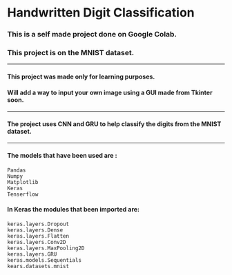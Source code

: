 # Handwritten Digit Classification

### This is a self made project done on Google Colab.
### This project is on the MNIST dataset.
___________________________________________________________________________________
#### This project was made only for learning purposes.
#### Will add a way to input your own image using a GUI made from Tkinter soon.
___________________________________________________________________________________
#### The project uses CNN and GRU to help classify the digits from the MNIST dataset.
___________________________________________________________________________________
#### The models that have been used are :
    Pandas
    Numpy
    Matplotlib
    Keras
    Tenserflow
    
#### In Keras the modules that been imported are:
    keras.layers.Dropout
    keras.layers.Dense
    keras.layers.Flatten
    keras.layers.Conv2D
    keras.layers.MaxPooling2D
    keras.layers.GRU
    keras.models.Sequentials
    kears.datasets.mnist
